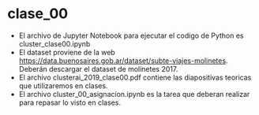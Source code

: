 # clase_00
- El archivo de Jupyter Notebook para ejecutar el codigo de Python es cluster_clase00.ipynb
- El dataset proviene de la web https://data.buenosaires.gob.ar/dataset/subte-viajes-molinetes. Deberán descargar el dataset de molinetes 2017.
- El archivo clusterai_2019_clase00.pdf contiene las diapositivas teoricas que utilizaremos en clases.
- El archivo cluster_00_asignacion.ipynb es la tarea que deberan realizar para repasar lo visto en clases.
